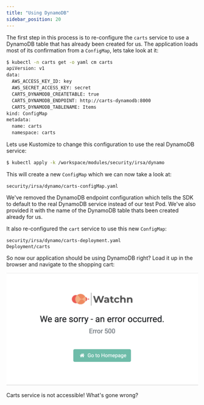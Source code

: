 ```yaml
---
title: "Using DynamoDB"
sidebar_position: 20
---
```


The first step in this process is to re-configure the `carts` service to use a DynamoDB table that has already been created for us. The application loads most of its confirmation from a `ConfigMap`, lets take look at it:

```bash
$ kubectl -n carts get -o yaml cm carts
apiVersion: v1
data:
  AWS_ACCESS_KEY_ID: key
  AWS_SECRET_ACCESS_KEY: secret
  CARTS_DYNAMODB_CREATETABLE: true
  CARTS_DYNAMODB_ENDPOINT: http://carts-dynamodb:8000
  CARTS_DYNAMODB_TABLENAME: Items
kind: ConfigMap
metadata:
  name: carts
  namespace: carts
```

Lets use Kustomize to change this configuration to use the real DynamoDB service:

```bash hook=enable-dynamo hookTimeout=430
$ kubectl apply -k /workspace/modules/security/irsa/dynamo
```

This will create a new `ConfigMap` which we can now take a look at:

```file
security/irsa/dynamo/carts-configMap.yaml
```

We've removed the DynamoDB endpoint configuration which tells the SDK to default to the real DynamoDB service instead of our test Pod. We've also provided it with the name of the DynamoDB table thats been created already for us.

It also re-configured the `cart` service to use this new `ConfigMap`:

```kustomization
security/irsa/dynamo/carts-deployment.yaml
Deployment/carts
```

So now our application should be using DynamoDB right? Load it up in the browser and navigate to the shopping cart:

![Application Error](./assets/error.png)

Carts service is not accessible! What's gone wrong?
